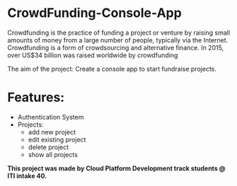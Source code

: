 # CrowdFunding-Console-App

Crowdfunding is the practice of funding a project or venture by raising small
amounts of money from a large number of people, typically via the Internet.
Crowdfunding is a form of crowdsourcing and alternative finance. In 2015,
over US$34 billion was raised worldwide by crowdfunding

The aim of the project: Create a console app to start fundraise projects.

# Features:
- Authentication System
- Projects:
  - add new project
  - edit existing project
  - delete project
  - show all projects


**This project was made by Cloud Platform Development track students @ ITI intake 40.**
